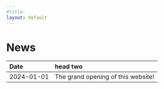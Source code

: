```yaml
---
#title: 
layout: default
---
```

# News
| Date        | head two          | 
|:-------------|:------------------|
| 2024-01-01   | The grand opening of this website! |